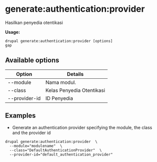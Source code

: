 # generate:authentication:provider
Hasilkan penyedia otentikasi

**Usage:**
```
drupal generate:authentication:provider [options]
gap
```

## Available options
Option | Details
-------|-------------
--module | Nama modul.
--class | Kelas Penyedia Otentikasi
--provider-id | ID Penyedia

## Examples
* Generate an authentication provider specifying the module, the class and the provider id
```
drupal generate:authentication:provider  \
  --module="modulename"  \
  --class="DefaultAuthenticationProvider"  \
  --provider-id="default_authentication_provider"
```
